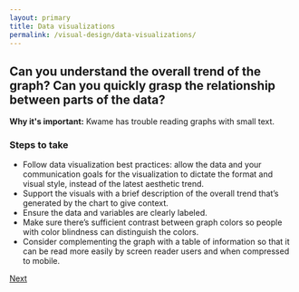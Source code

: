```yaml
---
layout: primary
title: Data visualizations
permalink: /visual-design/data-visualizations/
---
```


## Can you understand the overall trend of the graph? Can you quickly grasp the relationship between parts of the data?

**Why it's important:** Kwame has trouble reading graphs with small text.

### Steps to take
- Follow data visualization best practices: allow the data and your communication goals for the visualization to dictate the format and visual style, instead of the latest aesthetic trend.
- Support the visuals with a brief description of the overall trend that’s generated by the chart to give context.
- Ensure the data and variables are clearly labeled.
- Make sure there’s sufficient contrast between graph colors so people with color blindness can distinguish the colors.
- Consider complementing the graph with a table of information so that it can be read more easily by screen reader users and when compressed to mobile.

<a class="usa-button button-next" href="{{ site.baseurl }}/visual-design/forms/">
  Next <i class="fa fa-chevron-right" aria-hidden="true"></i>
</a>
